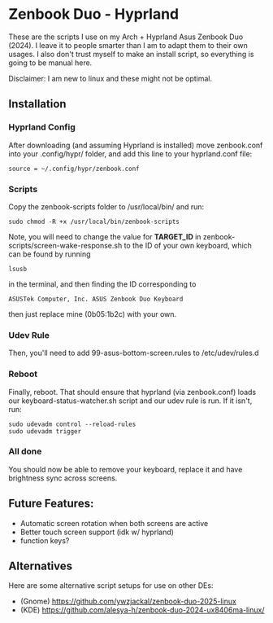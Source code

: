# Zenbook Duo - Hyprland
These are the scripts I use on my Arch + Hyprland Asus Zenbook Duo (2024). I leave it to people smarter than I am to adapt them to their own usages. I also don't trust myself to make an install script, so everything is going to be manual here.

Disclaimer: I am new to linux and these might not be optimal.

## Installation
### Hyprland Config
After downloading (and assuming Hyprland is installed) move zenbook.conf into your .config/hypr/ folder, and add this line to your hyprland.conf file: 
```
source = ~/.config/hypr/zenbook.conf
```
### Scripts
Copy the zenbook-scripts folder to /usr/local/bin/ and run:
```
sudo chmod -R +x /usr/local/bin/zenbook-scripts
```

Note, you will need to change the value for **TARGET_ID** in zenbook-scripts/screen-wake-response.sh to the ID of your own keyboard, which can be found by running
```
lsusb
```
in the terminal, and then finding the ID corresponding to
```
ASUSTek Computer, Inc. ASUS Zenbook Duo Keyboard
```
then just replace mine (0b05:1b2c) with your own.


### Udev Rule
Then, you'll need to add 99-asus-bottom-screen.rules to /etc/udev/rules.d

### Reboot
Finally, reboot. That should ensure that hyprland (via zenbook.conf) loads our keyboard-status-watcher.sh script and our udev rule is run. If it isn't, run:
```
sudo udevadm control --reload-rules
sudo udevadm trigger
```

### All done
You should now be able to remove your keyboard, replace it and have brightness sync across screens.

## Future Features:
- Automatic screen rotation when both screens are active
- Better touch screen support (idk w/ hyprland)
- function keys?

## Alternatives
Here are some alternative script setups for use on other DEs:
- (Gnome) https://github.com/ywzjackal/zenbook-duo-2025-linux
- (KDE) https://github.com/alesya-h/zenbook-duo-2024-ux8406ma-linux/

